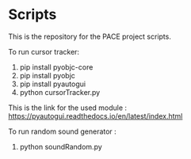 # Scripts

This is the repository for the PACE project scripts.

To run cursor tracker:

1) pip install pyobjc-core
2) pip install pyobjc
3) pip install pyautogui
4) python cursorTracker.py

This is the link for the used module : https://pyautogui.readthedocs.io/en/latest/index.html

To run random sound generator : 

1) python soundRandom.py 
